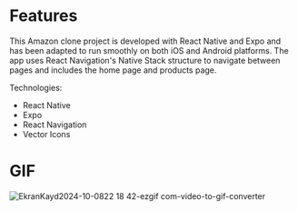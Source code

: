 # Features

This Amazon clone project is developed with React Native and Expo and has been adapted to run smoothly on both iOS and Android platforms. The app uses React Navigation's Native Stack structure to navigate between pages and includes the home page and products page.

Technologies:
- React Native 
- Expo 
- React Navigation 
- Vector Icons

# GIF
![EkranKayd2024-10-0822 18 42-ezgif com-video-to-gif-converter](https://github.com/user-attachments/assets/e4f2b73f-1834-47fe-a438-b62b0ecf3885)

